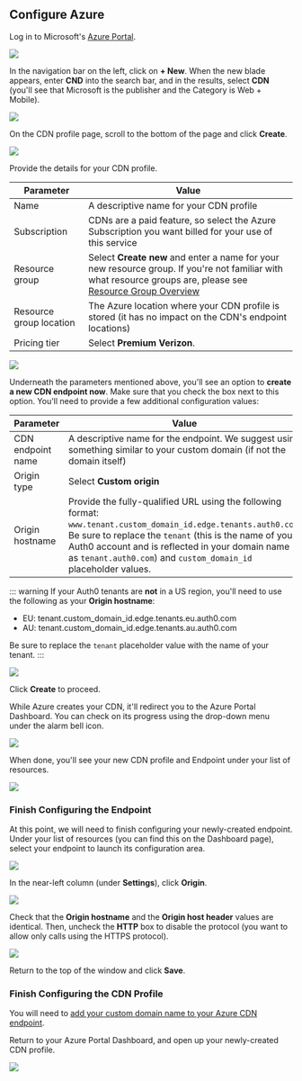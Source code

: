 
## Configure Azure

Log in to Microsoft's [Azure Portal](https://azure.microsoft.com/en-us/features/azure-portal/).

![](/azure-dashboard.png)

In the navigation bar on the left, click on **+ New**. When the new blade appears, enter **CND** into the search bar, and in the results, select **CDN** (you'll see that Microsoft is the publisher and the Category is Web + Mobile). 

![](/cdn.png)

On the CDN profile page, scroll to the bottom of the page and click **Create**.

![](/cdn-home.png)

Provide the details for your CDN profile.

| Parameter | Value |
| - | - |
| Name | A descriptive name for your CDN profile |
| Subscription | CDNs are a paid feature, so select the Azure Subscription you want billed for your use of this service |
| Resource group | Select **Create new** and enter a name for your new resource group. If you're not familiar with what resource groups are, please see [Resource Group Overview](https://docs.microsoft.com/en-us/azure/azure-resource-manager/resource-group-overview) |
| Resource group location | The Azure location where your CDN profile is stored (it has no impact on the CDN's endpoint locations) |
| Pricing tier | Select **Premium Verizon**. |

![](/cdn-profile-1.png)

Underneath the parameters mentioned above, you'll see an option to **create a new CDN endpoint now**. Make sure that you check the box next to this option. You'll need to provide a few additional configuration values:

| Parameter | Value |
| - | - |
| CDN endpoint name | A descriptive name for the endpoint. We suggest using something similar to your custom domain (if not the domain itself) |
| Origin type | Select **Custom origin** |
| Origin hostname | Provide the fully-qualified URL using the following format: `www.tenant.custom_domain_id.edge.tenants.auth0.com`. Be sure to replace the `tenant` (this is the name of your Auth0 account and is reflected in your domain name as `tenant.auth0.com`) and `custom_domain_id` placeholder values. 

::: warning
If your Auth0 tenants are **not** in a US region, you'll need to use the following as your **Origin hostname**:

* EU: tenant.custom_domain_id.edge.tenants.eu.auth0.com
* AU: tenant.custom_domain_id.edge.tenants.au.auth0.com

Be sure to replace the `tenant` placeholder value with the name of your tenant.
:::

![](/cdn-profile-2.png)

Click **Create** to proceed.

While Azure creates your CDN, it'll redirect you to the Azure Portal Dashboard. You can check on its progress using the drop-down menu under the alarm bell icon.

![](/creating-profile.png)

When done, you'll see your new CDN profile and Endpoint under your list of resources.

![](/resources.png)

### Finish Configuring the Endpoint

At this point, we will need to finish configuring your newly-created endpoint. Under your list of resources (you can find this on the Dashboard page), select your endpoint to launch its configuration area.

![](/endpoint.png)

In the near-left column (under **Settings**), click **Origin**.

![](/endpoint-origin.png)

Check that the **Origin hostname** and the **Origin host header** values are identical. Then, uncheck the **HTTP** box to disable the protocol (you want to allow only calls using the HTTPS protocol).

![](/disable-http.png)

Return to the top of the window and click **Save**.

### Finish Configuring the CDN Profile

You will need to [add your custom domain name to your Azure CDN endpoint](https://docs.microsoft.com/en-us/azure/cdn/cdn-map-content-to-custom-domain#register-a-custom-domain-for-an-azure-cdn-endpoint-using-the-intermediary-cdnverify-subdomain).

Return to your Azure Portal Dashboard, and open up your newly-created CDN profile.

![](/cdn-profile.png)




